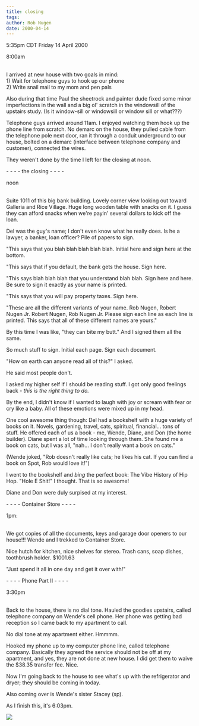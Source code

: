 ```yaml
---
title: closing
tags: 
author: Rob Nugen
date: 2000-04-14
---
```


<title>Closing</title>
<p class=date>5:35pm CDT Friday 14 April 2000</p>

<p class=date>8:00am</p>
<br>I arrived at new house with two goals in mind:
<br>1) Wait for telephone guys to hook up our phone
<br>2) Write snail mail to my mom and pen pals

<p>Also during that time Paul the sheetrock and painter dude fixed
some minor imperfections in the wall and a big ol' scratch in the
windowsill of the upstairs study.  (Is it window-sill or windowsill or
window sill or what???)

<p>Telephone guys arrived around 11am.  I enjoyed watching them hook
up the phone line from scratch.  No demarc on the house, they pulled
cable from the telephone pole next door, ran it through a conduit
underground to our house, bolted on a demarc (interface between
telephone company and customer), connected the wires.

<p>They weren't done by the time I left for the closing at noon.

<p>- - - - the closing - - - -

<p class=date>noon</p>
<br>Suite 1011 of this big bank building.  Lovely corner view looking
out toward Galleria and Rice Village.  Huge long wooden table with
snacks on it.  I guess they can afford snacks when we're payin'
several dollars to kick off the loan.

<p>Del was the guy's name; I don't even know what he really does.  Is
he a lawyer, a banker, loan officer?  Pile of papers to sign.  

<p>"This says that you blah blah blah blah blah.  Initial here and
sign here at the bottom.

<p>"This says that if you default, the bank gets the house.  Sign here.

<p>"This says blah blah blah that you understand blah blah.  Sign here
and here.  Be sure to sign it exactly as your name is printed.

<p>"This says that you will pay property taxes.  Sign here.

<p>"These are all the different variants of your name.  Rob Nugen,
Robert Nugen Jr.  Robert Nugen, Rob Nugen Jr.  Please sign each line
as each line is printed.  This says that all of these different names
are yours."

<p>By this time I was like, "they can bite my butt."  And I signed
them all the same.

<p>So much stuff to sign.  Initial each page.  Sign each document.

<p>"How on earth can anyone read all of this?" I asked.

<p>He said most people don't.

<p>I asked my higher self if I should be reading stuff.  I got only
good feelings back - <em>this is the right thing to do.</em>

<p>By the end, I didn't know if I wanted to laugh with joy or scream
with fear or cry like a baby.  All of these emotions were mixed up in
my head.

<p>One cool awesome thing though: Del had a bookshelf with a huge
variety of books on it.  Novels, gardening, travel, cats, spiritual,
financial... tons of stuff.  He offered each of us a book - me, Wende,
Diane, and Don (the home builder).  Diane spent a lot of time looking
through them. She found me a book on cats, but I was all, "nah... I
don't really want a book on cats."

<p>(Wende joked, "Rob doesn't really like cats; he likes his cat.  If
you can find a book on Spot, Rob would love it!")

<p>I went to the bookshelf and <em>bing</em> the perfect book: The
Vibe History of Hip Hop.  "Hole E Shit!" I thought.  That is so
awesome!

<p>Diane and Don were duly surpised at my interest.

<p>- - - - Container Store - - - -

<p class=date>1pm:</p>
<br>We got copies of all the documents, keys and garage door openers to
our house!!!  Wende and I trekked to Container Store.

<p>Nice hutch for kitchen, nice shelves for stereo.  Trash cans, soap
dishes, toothbrush holder.  $1001.63

<p>"Just spend it all in one day and get it over with!"

<p>- - - - Phone Part II - - - -

<p class=date>3:30pm</p>

<br>Back to the house, there is no dial tone.  Hauled the goodies
upstairs, called telephone company on Wende's cell phone.  Her phone
was getting bad reception so I came back to my apartment to call.

<p>No dial tone at my apartment either.  Hmmmm.

<p>Hooked my phone up to my computer phone line, called telephone
company.  Basically they agreed the service should not be off at my
apartment, and yes, they are not done at new house.  I did get them to
waive the $38.35 transfer fee. Nice.

<p>Now I'm going back to the house to see what's up with the
refrigerator and dryer; they should be coming in today.

<p>Also coming over is Wende's sister Stacey (sp).

<p>As I finish this, it's 6:03pm.

<p><img src='/images/rob/wL-ROB.gif'>

